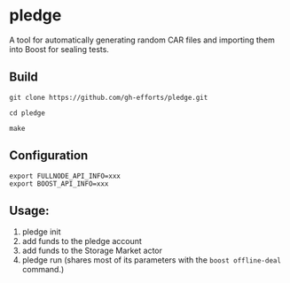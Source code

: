 # pledge

A tool for automatically generating random CAR files and importing them into Boost for sealing tests.

## Build

```shell
git clone https://github.com/gh-efforts/pledge.git

cd pledge

make
```

## Configuration

```
export FULLNODE_API_INFO=xxx
export BOOST_API_INFO=xxx
```

## Usage:

1. pledge init
2. add funds to the pledge account
3. add funds to the Storage Market actor
4. pledge run (shares most of its parameters with the `boost offline-deal` command.)

